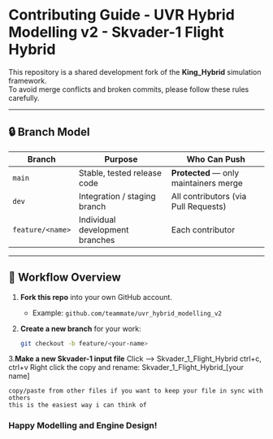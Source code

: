 # Contributing Guide - UVR Hybrid Modelling v2 - Skvader-1 Flight Hybrid

This repository is a shared development fork of the **King_Hybrid** simulation framework.  
To avoid merge conflicts and broken commits, please follow these rules carefully.

---

## 🔒 Branch Model

| Branch | Purpose | Who Can Push |
|---------|----------|--------------|
| `main` | Stable, tested release code | **Protected** — only maintainers merge |
| `dev` | Integration / staging branch | All contributors (via Pull Requests) |
| `feature/<name>` | Individual development branches | Each contributor |

---

## 🧩 Workflow Overview

1. **Fork this repo** into your own GitHub account.  
   - Example: `github.com/teammate/uvr_hybrid_modelling_v2`

2. **Create a new branch** for your work:
   ```bash
   git checkout -b feature/<your-name>

3.**Make a new Skvader-1 input file**
    Click --> Skvader_1_Flight_Hybrid
    ctrl+c, ctrl+v
    Right click the copy and rename:
    Skvader_1_Flight_Hybrid_[your name]

    copy/paste from other files if you want to keep your file in sync with others
    this is the easiest way i can think of

### Happy Modelling and Engine Design!